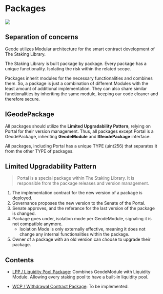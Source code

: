 # Packages

![](../../../docs/images/packages.png)

## Separation of concerns

Geode utilizes Modular architecture for the smart contract development of The Staking Library.

The Staking Library is built package by package. Every package has a unique functionality. Isolating the risk within the related scope.

Packages inherit modules for the necessary functionalities and combines them. So, a package is just a combination of different Modules with the least amount of additional implementation. They can also share similar functionalities by inheriting the same module, keeping our code cleaner and therefore secure.

## IGeodePackage

All packages should utilize the **Limited Upgradability Pattern**, relying on Portal for their version management. Thus, all packages except Portal is a GeodePackage, inheriting **GeodeModule** and **IGeodePackage** interface.

All packages, including Portal has a unique TYPE (uint256) that separates it from the other TYPE of packages.

## Limited Upgradability Pattern

> Portal is a special package within The Staking Library. It is responsible from the package releases and version management.

1. The implementation contract for the new version of a package is deployed.
2. Governance proposes the new version to the Senate of the Portal.
3. Senate approves, and the referance for the last version of the package is changed.
4. Package goes under, isolation mode per GeodeModule, signaling it is not compatible anymore.
   * Isolation Mode is only externally effective, meaning it does not change any internal functionalities within the package.
5. Owner of a package with an old version can choose to upgrade their package.

## Contents

* [LPP / Liquidity Pool Package](LiquidityPool.sol): Combines GeodeModule with Liquidity Module. Allowing every staking pool to have a built-in liquidity pool.

* [WCP / Withdrawal Contract Package](WithdrawalContract.sol): To be implemented.

